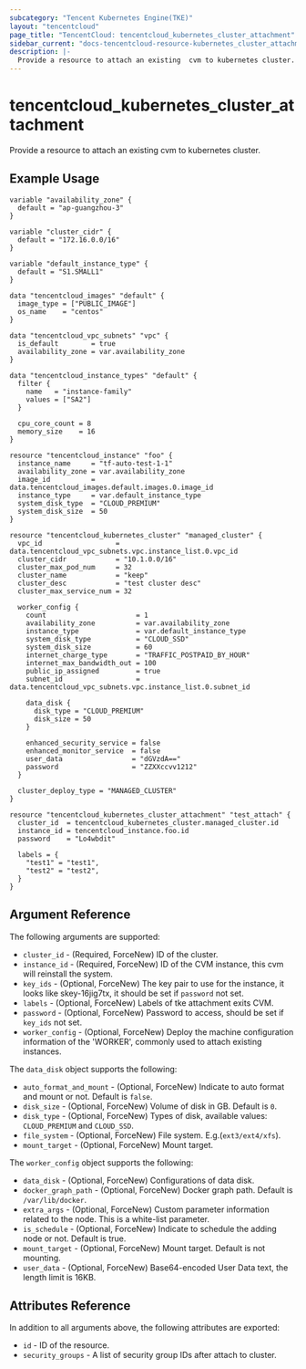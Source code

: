 ```yaml
---
subcategory: "Tencent Kubernetes Engine(TKE)"
layout: "tencentcloud"
page_title: "TencentCloud: tencentcloud_kubernetes_cluster_attachment"
sidebar_current: "docs-tencentcloud-resource-kubernetes_cluster_attachment"
description: |-
  Provide a resource to attach an existing  cvm to kubernetes cluster.
---
```


# tencentcloud_kubernetes_cluster_attachment

Provide a resource to attach an existing  cvm to kubernetes cluster.

## Example Usage

```hcl
variable "availability_zone" {
  default = "ap-guangzhou-3"
}

variable "cluster_cidr" {
  default = "172.16.0.0/16"
}

variable "default_instance_type" {
  default = "S1.SMALL1"
}

data "tencentcloud_images" "default" {
  image_type = ["PUBLIC_IMAGE"]
  os_name    = "centos"
}

data "tencentcloud_vpc_subnets" "vpc" {
  is_default        = true
  availability_zone = var.availability_zone
}

data "tencentcloud_instance_types" "default" {
  filter {
    name   = "instance-family"
    values = ["SA2"]
  }

  cpu_core_count = 8
  memory_size    = 16
}

resource "tencentcloud_instance" "foo" {
  instance_name     = "tf-auto-test-1-1"
  availability_zone = var.availability_zone
  image_id          = data.tencentcloud_images.default.images.0.image_id
  instance_type     = var.default_instance_type
  system_disk_type  = "CLOUD_PREMIUM"
  system_disk_size  = 50
}

resource "tencentcloud_kubernetes_cluster" "managed_cluster" {
  vpc_id                  = data.tencentcloud_vpc_subnets.vpc.instance_list.0.vpc_id
  cluster_cidr            = "10.1.0.0/16"
  cluster_max_pod_num     = 32
  cluster_name            = "keep"
  cluster_desc            = "test cluster desc"
  cluster_max_service_num = 32

  worker_config {
    count                      = 1
    availability_zone          = var.availability_zone
    instance_type              = var.default_instance_type
    system_disk_type           = "CLOUD_SSD"
    system_disk_size           = 60
    internet_charge_type       = "TRAFFIC_POSTPAID_BY_HOUR"
    internet_max_bandwidth_out = 100
    public_ip_assigned         = true
    subnet_id                  = data.tencentcloud_vpc_subnets.vpc.instance_list.0.subnet_id

    data_disk {
      disk_type = "CLOUD_PREMIUM"
      disk_size = 50
    }

    enhanced_security_service = false
    enhanced_monitor_service  = false
    user_data                 = "dGVzdA=="
    password                  = "ZZXXccvv1212"
  }

  cluster_deploy_type = "MANAGED_CLUSTER"
}

resource "tencentcloud_kubernetes_cluster_attachment" "test_attach" {
  cluster_id  = tencentcloud_kubernetes_cluster.managed_cluster.id
  instance_id = tencentcloud_instance.foo.id
  password    = "Lo4wbdit"

  labels = {
    "test1" = "test1",
    "test2" = "test2",
  }
}
```

## Argument Reference

The following arguments are supported:

* `cluster_id` - (Required, ForceNew) ID of the cluster.
* `instance_id` - (Required, ForceNew) ID of the CVM instance, this cvm will reinstall the system.
* `key_ids` - (Optional, ForceNew) The key pair to use for the instance, it looks like skey-16jig7tx, it should be set if `password` not set.
* `labels` - (Optional, ForceNew) Labels of tke attachment exits CVM.
* `password` - (Optional, ForceNew) Password to access, should be set if `key_ids` not set.
* `worker_config` - (Optional, ForceNew) Deploy the machine configuration information of the 'WORKER', commonly used to attach existing instances.

The `data_disk` object supports the following:

* `auto_format_and_mount` - (Optional, ForceNew) Indicate to auto format and mount or not. Default is `false`.
* `disk_size` - (Optional, ForceNew) Volume of disk in GB. Default is `0`.
* `disk_type` - (Optional, ForceNew) Types of disk, available values: `CLOUD_PREMIUM` and `CLOUD_SSD`.
* `file_system` - (Optional, ForceNew) File system. E.g.(`ext3/ext4/xfs`).
* `mount_target` - (Optional, ForceNew) Mount target.

The `worker_config` object supports the following:

* `data_disk` - (Optional, ForceNew) Configurations of data disk.
* `docker_graph_path` - (Optional, ForceNew) Docker graph path. Default is `/var/lib/docker`.
* `extra_args` - (Optional, ForceNew) Custom parameter information related to the node. This is a white-list parameter.
* `is_schedule` - (Optional, ForceNew) Indicate to schedule the adding node or not. Default is true.
* `mount_target` - (Optional, ForceNew) Mount target. Default is not mounting.
* `user_data` - (Optional, ForceNew) Base64-encoded User Data text, the length limit is 16KB.

## Attributes Reference

In addition to all arguments above, the following attributes are exported:

* `id` - ID of the resource.
* `security_groups` - A list of security group IDs after attach to cluster.


